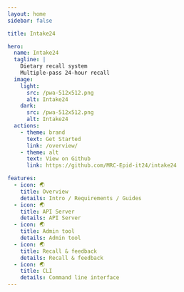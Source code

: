 ```yaml
---
layout: home
sidebar: false

title: Intake24

hero:
  name: Intake24
  tagline: |
    Dietary recall system
    Multiple-pass 24-hour recall
  image:
    light:
      src: /pwa-512x512.png
      alt: Intake24
    dark:
      src: /pwa-512x512.png
      alt: Intake24
  actions:
    - theme: brand
      text: Get Started
      link: /overview/
    - theme: alt
      text: View on Github
      link: https://github.com/MRC-Epid-it24/intake24

features:
  - icon: 🌏
    title: Overview
    details: Intro / Requirements / Guides
  - icon: 🌏
    title: API Server
    details: API Server
  - icon: 🌏
    title: Admin tool
    details: Admin tool
  - icon: 🌏
    title: Recall & feedback
    details: Recall & feedback
  - icon: 🌏
    title: CLI
    details: Command line interface
---
```

